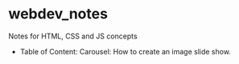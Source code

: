 # webdev_notes

Notes for HTML, CSS and JS concepts
- Table of Content:
Carousel: How to create an image slide show.
